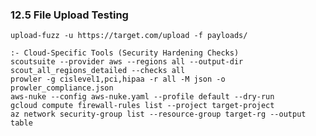 ### 12.5 File Upload Testing
    upload-fuzz -u https://target.com/upload -f payloads/

    :- Cloud-Specific Tools (Security Hardening Checks)
    scoutsuite --provider aws --regions all --output-dir scout_all_regions_detailed --checks all
    prowler -g cislevel1,pci,hipaa -r all -M json -o prowler_compliance.json
    aws-nuke --config aws-nuke.yaml --profile default --dry-run
    gcloud compute firewall-rules list --project target-project
    az network security-group list --resource-group target-rg --output table
